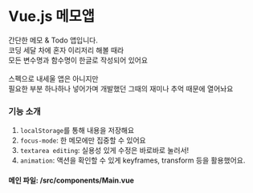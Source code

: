# Vue.js 메모앱  
간단한 메모 & Todo 앱입니다.  
코딩 세달 차에 혼자 이리저리 해볼 때라  
모든 변수명과 함수명이 한글로 작성되어 있어요  
<br/>
스펙으로 내세울 앱은 아니지만  
필요한 부분 하나하나 넣어가며 개발했던 그때의 재미나 추억 때문에 열어놔요  

### 기능 소개
1. `localStorage`를 통해 내용을 저장해요
2. `focus-mode`: 한 메모에만 집중할 수 있어요
3. `textarea editing`: 실용성 있게 수정은 바로바로 눌러서!
4. `animation`: 액션을 확인할 수 있게 keyframes, transform 등을 활용했어요.

#### 메인 파일: /src/components/Main.vue
